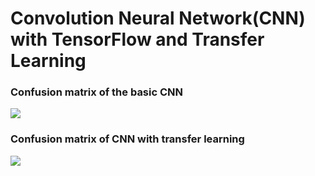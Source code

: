 # Convolution Neural Network(CNN) with TensorFlow and Transfer Learning
### Confusion matrix of the basic CNN                             
![](Confusion_matrix_of_the_basic_CNN.png=250x250)                  

     
 ### Confusion matrix of CNN with transfer learning 
 ![](confusion_matrix_of_transfer_learning.png=250x250) 
